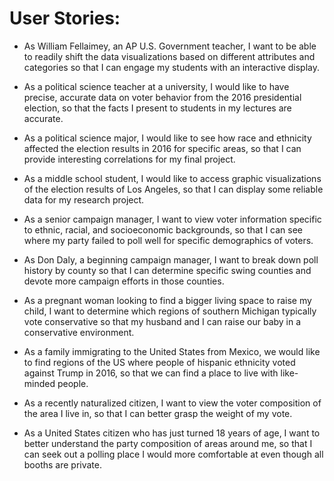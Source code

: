 # User Stories:
* As William Fellaimey, an AP U.S. Government teacher, I want to be able to readily shift the data visualizations based on different attributes and categories so that I can engage my students with an interactive display.

* As a political science teacher at a university, I would like to have precise, accurate data on voter behavior from the 2016 presidential election, so that the facts I present to students in my lectures are accurate.

* As a political science major, I would like to see how race and ethnicity affected the election results in 2016 for specific areas, so that I can provide interesting correlations for my final project.

* As a middle school student, I would like to access graphic visualizations of the election results of Los Angeles, so that I can display some reliable data for my research project.

* As a senior campaign manager, I want to view voter information specific to ethnic, racial, and socioeconomic backgrounds, so that I can see where my party failed to poll well for specific demographics of voters.

* As Don Daly, a beginning campaign manager, I want to break down poll history by county so that I can determine specific swing counties and devote more campaign efforts in those counties.

* As a pregnant woman looking to find a bigger living space to raise my child, I want to determine which regions of southern Michigan typically vote conservative so that my husband and I can raise our baby in a conservative environment.

* As a family immigrating to the United States from Mexico, we would like to find regions of the US where people of hispanic ethnicity voted against Trump in 2016, so that we can find a place to live with like-minded people.

* As a recently naturalized citizen, I want to view the voter composition of the area I live in, so that I can better grasp the weight of my vote.

* As a United States citizen who has just turned 18 years of age, I want to better understand the party composition of areas around me, so that I can seek out a polling place I would more comfortable at even though all booths are private.